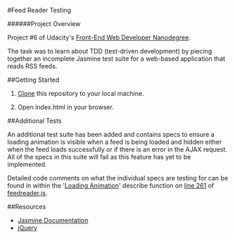 #Feed Reader Testing

######Project Overview

Project #6 of Udacity's [Front-End Web Developer Nanodegree](https://www.udacity.com/course/front-end-web-developer-nanodegree--nd001).

The task was to learn about TDD (test-driven development) by piecing together an incomplete Jasmine test suite for a web-based application that reads RSS feeds.

##Getting Started

1. [Clone](https://help.github.com/articles/cloning-a-repository/) this repository to your local machine.

2. Open index.html in your browser.

##Additional Tests

An additional test suite has been added and contains specs to ensure a loading animation is visible when a feed is being loaded and hidden either when the feed loads successfully or if there is an error in the AJAX request. All of the specs in this suite will fail as this feature has yet to be implemented.

Detailed code comments on what the individual specs are testing for can be found in within the '[Loading Animation](https://github.com/mikejoyceio/javascript-testing/blob/master/jasmine/spec/feedreader.js#L261)' describe function on [line 261](https://github.com/mikejoyceio/javascript-testing/blob/master/jasmine/spec/feedreader.js#L261) of [feedreader.js](https://github.com/mikejoyceio/javascript-testing/blob/master/jasmine/spec/feedreader.js).

##Resources

- [Jasmine Documentation](http://jasmine.github.io/2.1/introduction.html)
- [jQuery](https://api.jquery.com/)
